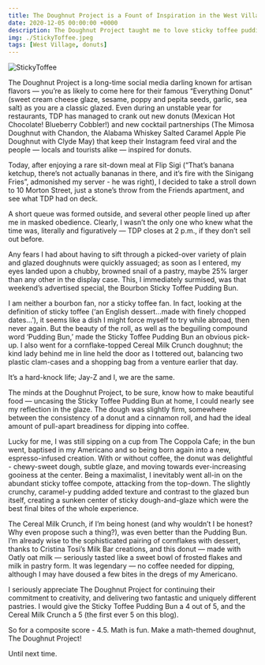 ```yaml
---
title: The Doughnut Project is a Fount of Inspiration in the West Village
date: 2020-12-05 00:00:00 +0000
description: The Doughnut Project taught me to love sticky toffee pudding...at least on doughnuts
img: ./StickyToffee.jpeg
tags: [West Village, donuts]
---
```

![StickyToffee](./StickyToffee.jpeg)

The Doughnut Project is a long-time social media darling known for artisan flavors — you’re as likely to come here for their famous “Everything Donut” (sweet cream cheese glaze, sesame, poppy and pepita seeds, garlic, sea salt) as you are a classic glazed. Even during an unstable year for restaurants, TDP has managed to crank out new donuts (Mexican Hot Chocolate! Blueberry Cobbler!) and new cocktail partnerships (The Mimosa Doughnut with Chandon, the Alabama Whiskey Salted Caramel Apple Pie Doughnut with Clyde May) that keep their Instagram feed viral and the people — locals and tourists alike — inspired for donuts.

Today, after enjoying a rare sit-down meal at Flip Sigi (“That’s banana ketchup, there’s not actually bananas in there, and it’s fire with the Sinigang Fries”, admonished my server - he was right), I decided to take a stroll down to 10 Morton Street, just a stone’s throw from the Friends apartment, and see what TDP had on deck.

A short queue was formed outside, and several other people lined up after me in masked obedience. Clearly, I wasn’t the only one who knew what the time was, literally and figuratively — TDP closes at 2 p.m., if they don’t sell out before.

Any fears I had about having to sift through a picked-over variety of plain and glazed doughnuts were quickly assuaged; as soon as I entered, my eyes landed upon a chubby, browned snail of a pastry, maybe 25% larger than any other in the display case. This, I immediately surmised, was that weekend’s advertised special, the Bourbon Sticky Toffee Pudding Bun.

I am neither a bourbon fan, nor a sticky toffee fan. In fact, looking at the definition of sticky toffee (‘an English dessert...made with finely chopped dates...’), it seems like a dish I might force myself to try while abroad, then never again. But the beauty of the roll, as well as the beguiling compound word ‘Pudding Bun,’ made the Sticky Toffee Pudding Bun an obvious pick-up. I also went for a cornflake-topped Cereal Milk Crunch doughnut; the kind lady behind me in line held the door as I tottered out, balancing two plastic clam-cases and a shopping bag from a venture earlier that day.

It’s a hard-knock life; Jay-Z and I, we are the same.

The minds at the Doughnut Project, to be sure, know how to make beautiful food — uncasing the Sticky Toffee Pudding Bun at home, I could nearly see my reflection in the glaze. The dough was slightly firm, somewhere between the consistency of a donut and a cinnamon roll, and had the ideal amount of pull-apart breadiness for dipping into coffee.

Lucky for me, I was still sipping on a cup from The Coppola Cafe; in the bun went, baptised in my Americano and so being born again into a new, espresso-infused creation. With or without coffee, the donut was delightful - chewy-sweet dough, subtle glaze, and moving towards ever-increasing gooiness at the center. Being a maximalist, I inevitably went all-in on the abundant sticky toffee compote, attacking from the top-down. The slightly crunchy, caramel-y pudding added texture and contrast to the glazed bun itself, creating a sunken center of sticky dough-and-glaze which were the best final bites of the whole experience.

The Cereal Milk Crunch, if I’m being honest (and why wouldn’t I be honest? Why even propose such a thing?), was even better than the Pudding Bun. I’m already wise to the sophisticated pairing of cornflakes with dessert, thanks to Cristina Tosi’s Milk Bar creations, and this donut — made with Oatly oat milk — seriously tasted like a sweet bowl of frosted flakes and milk in pastry form. It was legendary — no coffee needed for dipping, although I may have doused a few bites in the dregs of my Americano.

I seriously appreciate The Doughnut Project for continuing their commitment to creativity, and delivering two fantastic and uniquely different pastries. I would give the Sticky Toffee Pudding Bun a 4 out of 5, and the Cereal Milk Crunch a 5 (the first ever 5 on this blog).

So for a composite score - 4.5. Math is fun. Make a math-themed doughnut, The Doughnut Project!

Until next time.
